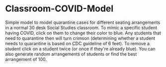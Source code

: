 # Classroom-COVID-Model
Simple model to model quarantine cases for different seating arrangements in a normal 30 desk Social Studies classroom.
To mimic a specific student having COVID, click on them to change their color to blue.
Any students that need to quarantine then will turn crimson (determining whether a student needs to quarantine is based on CDC guideline of 6 feet).
To remove a student click on a student twice (or once if they're already blue).
You can also generate random arrangements of students or find the best arrangement of 100.

